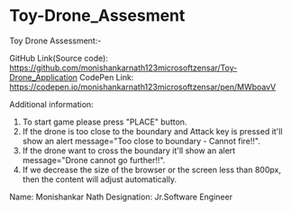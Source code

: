 # Toy-Drone_Assesment

Toy Drone Assessment:-

GitHub Link(Source code): https://github.com/monishankarnath123microsoftzensar/Toy-Drone_Application
CodePen Link: https://codepen.io/monishankarnath123microsoftzensar/pen/MWboavV

Additional information:

1. To start game please press "PLACE" button.
2. If the drone is too close to the boundary and Attack key is pressed it'll show an alert message="Too close to boundary - Cannot fire!!".
3. If the drone want to cross the boundary it'll show an alert message="Drone cannot go further!!".
4. If we decrease the size of the browser or the screen less than 800px, then the content will adjust automatically.

Name: 	      Monishankar Nath
Designation:  Jr.Software Engineer
